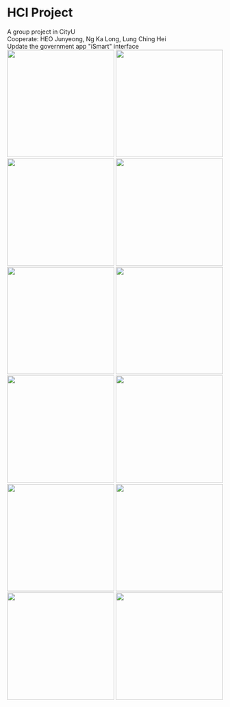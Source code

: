 # HCI Project
A group project in CityU </br>
Cooperate: HEO Junyeong, Ng Ka Long, Lung Ching Hei </br>
Update the government app "iSmart" interface </br>
<img src="https://github.com/chiyiulee/HCIProject/assets/56904293/e763c207-7ddd-4c32-8b0b-9f5b18bcae52" width="250">
<img src="https://github.com/chiyiulee/HCIProject/assets/56904293/6ba65659-da40-4512-b9eb-dcce3dcf67ca" width="250">
<img src="https://github.com/chiyiulee/HCIProject/assets/56904293/bc075137-329b-4cd4-a1be-dff738cf3c01" width="250">
<img src="https://github.com/chiyiulee/HCIProject/assets/56904293/dc288258-b63f-418a-a543-59c927b913db" width="250">
<img src="https://github.com/chiyiulee/HCIProject/assets/56904293/5f7903e1-ea62-4a38-84b9-ce4f8faf9171" width="250">
<img src="https://github.com/chiyiulee/HCIProject/assets/56904293/125584e5-b47b-4fb9-bb87-3c01b1f95e53" width="250">
<img src="https://github.com/chiyiulee/HCIProject/assets/56904293/20a74c25-0a23-452c-aa3a-0f92e422a269" width="250">
<img src="https://github.com/chiyiulee/HCIProject/assets/56904293/13e6506b-89d0-4f3d-9663-8ae316facc06" width="250">
<img src="https://github.com/chiyiulee/HCIProject/assets/56904293/a50b72da-20e4-4b37-bdbd-cdf9d02fa3f9" width="250">
<img src="https://github.com/chiyiulee/HCIProject/assets/56904293/64ffa58b-74c4-4e13-a9c5-7038b16b1949" width="250">
<img src="https://github.com/chiyiulee/HCIProject/assets/56904293/2f667e93-9774-41a0-bac9-4552875fb54e" width="250">
<img src="https://github.com/chiyiulee/HCIProject/assets/56904293/a2a8d37d-f63f-4e7c-b8c6-eccce936f31a" width="250">
